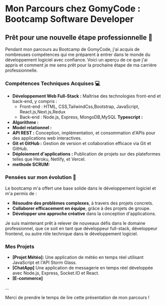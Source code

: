 # Mon Parcours chez GomyCode : Bootcamp Software Developer

## Prêt pour une nouvelle étape professionnelle 🎯

Pendant mon parcours au Bootcamp de GomyCode, j'ai acquis de nombreuses compétences qui me préparent à entrer dans le monde du développement logiciel avec confiance. Voici un aperçu de ce que j'ai appris et comment je me sens prêt pour la prochaine étape de ma carrière professionnelle.

### Compétences Techniques Acquises 💻

- **Développement Web Full-Stack :** Maîtrise des technologies front-end et back-end, y compris :
  - Front-end : HTML, CSS,TailwindCss,Bootstrap, JavaScript, React.js,Next.js,Redux
  - Back-end : Node.js, Express, MongoDB,MySQL
 **Typescript :**
- **Algorithme :**
- **Model relationnel :**
- **API REST :** Conception, implémentation, et consommation d'APIs pour des applications web interactives.
- **Git et GitHub :** Gestion de version et collaboration efficace via Git et GitHub.
- **Déploiement d'applications :** Publication de projets sur des plateformes telles 
que Heroku, Netlify, et Vercel.
- **methode SCRUM:**

### Pensées sur mon évolution 🚀

Le bootcamp m'a offert une base solide dans le développement logiciel et m'a permis de :
- **Résoudre des problèmes complexes**, à travers des projets concrets.
- **Collaborer efficacement en équipe**, grâce à des projets de groupe.
- **Développer une approche créative** dans la conception d'applications.
  
Je suis maintenant prêt à relever de nouveaux défis dans le domaine professionnel, que ce soit en tant que développeur full-stack, développeur frontend, ou autre rôle technique dans le développement logiciel.

### Mes Projets
- **[Projet Météo]:** Une application de météo en temps réel utilisant JavaScript et l'API Storm Glass.
- **[ChatApp]** Une application de messagerie en temps réel développée avec Node.js, Express, Socket.IO et React.
- **[E-commerce]** 

...


Merci de prendre le temps de lire cette présentation de mon parcours !
